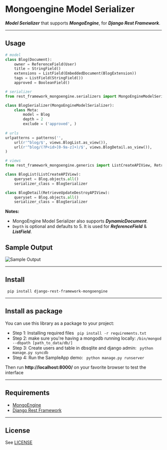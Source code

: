 Mongoengine Model Serializer
======================

***Model Serializer*** that supports ***MongoEngine***, for ***Django Rest Framework***.

-----------------
Usage
--------
```python
# model
class Blog(Document):
    owner = ReferenceField(User)
    title = StringField()
    extensions = ListField(EmbeddedDocument(BlogExtension))
    tags = ListField(StringField())
    approved = BooleanField()

# serializer
from rest_framework_mongoengine.serializers import MongoEngineModelSerializer

class BlogSerializer(MongoEngineModelSerializer):
    class Meta:
        model = Blog
        depth = 2
        exclude = ('approved', )
        
# urls
urlpatterns = patterns('',
    url(r'^blog/$', views.BlogList.as_view()),
    url(r'^blog/(?P<id>[0-9a-z]+)/$', views.BlogDetail.as_view()),
)

# views
from rest_framework_mongoengine.generics import ListCreateAPIView, RetrieveUpdateDestroyAPIView

class BlogList(ListCreateAPIView):
    queryset = Blog.objects.all()
    serializer_class = BlogSerializer

class BlogDetail(RetrieveUpdateDestroyAPIView):
    queryset = Blog.objects.all()
    serializer_class = BlogSerializer
```
**Notes:** 

 - MongoEngine Model Serializer also supports  ***DynamicDocument***. 
 - `Depth` is optional and defaults to 5. It is used for ***ReferenceField*** & ***ListField***.

Sample Output
---------

![Sample Output][1]

-----------------
Install
---------
``` pip install django-rest-framework-mongoengine```

-----------------
Install as package
-----------------
You can use this library as a package to your project:

 - Step 1: Installing required files
``` pip install -r requirements.txt```
 - Step 2: make sure you're having a mongodb running locally:
```/bin/mongod --dbpath [path_to_data/db/]```
 - Step 3: Create users and table in dbsqlite and django admin:
``` python manage.py syncdb```
 - Step 4: Run the SampleApp demo:
``` python manage.py runserver```

Then run <b>http://localhost:8000/</b> on your favorite browser to test the interface

-----------------
Requirements
-----------------
 
 - [MongoEngine][2]
 - [Django Rest Framework][3]
 
-----------------
License
-----------------
See [LICENSE][4]


  [1]: https://lh6.googleusercontent.com/-vv4lo9TXrgA/U8gfzWS3tzI/AAAAAAAAAE0/Xqum8YjrSqk/w570-h521-no/Screen+Shot+2014-07-17+at+22.06.43.png
  [2]: http://mongoengine.org/
  [3]: http://www.django-rest-framework.org/
  [4]: https://github.com/umutbozkurt/django-rest-framework-mongoengine/blob/master/LICENSE
